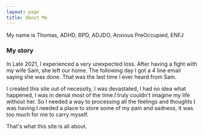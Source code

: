 ```yaml
---
layout: page
title: About Me
---
```

My name is Thomas, ADHD, BPD, ADJDO, Anxious PreOccupied, ENFJ  

### My story

In Late 2021, I experienced a very unexpected loss. After having a fight with my wife Sam, she left our home. The following day I got a 4 line email saying she was done. That was the last time I ever heard from Sam.  

I created this site out of necessity, I was devastated, I had no idea what happened, I was in denial most of the time.I truly couldn't imagine my life without her. So I needed a way to processing all the feelings and thoughts I was having.I needed a place to store some of my pain and sadness, it was too much for me to carry myself.  

That's what this site is all about.
